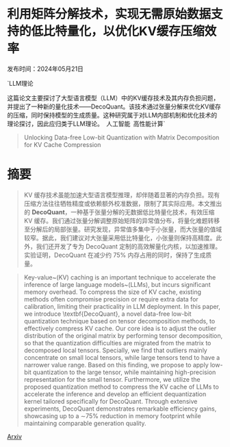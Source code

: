 # 利用矩阵分解技术，实现无需原始数据支持的低比特量化，以优化KV缓存压缩效率

发布时间：2024年05月21日

`LLM理论

这篇论文主要探讨了大型语言模型（LLM）中的KV缓存技术及其内存负担问题，并提出了一种新的量化技术——DecoQuant。该技术通过张量分解来优化KV缓存的压缩，同时保持模型的生成质量。这种研究属于对LLM内部机制和优化技术的理论探讨，因此应归类于LLM理论。` `人工智能` `高性能计算`

> Unlocking Data-free Low-bit Quantization with Matrix Decomposition for KV Cache Compression

# 摘要

> KV 缓存技术虽能加速大型语言模型推理，却伴随着显著的内存负担。现有压缩方法往往牺牲精度或依赖额外校准数据，限制了其实际应用。本文推出的 **DecoQuant**，一种基于张量分解的无数据低比特量化技术，有效压缩 KV 缓存。我们通过张量分解调整原始矩阵的异常值分布，将量化难题转移至分解后的局部张量。研究发现，异常值多集中于小张量，而大张量的值域较窄。据此，我们建议对大张量采用低比特量化，小张量则保持高精度。此外，我们还开发了专为 DecoQuant 定制的高效解量化内核，以加速推理。实验证明，DecoQuant 在减少约 75% 内存占用的同时，保持了生成质量。

> Key-value~(KV) caching is an important technique to accelerate the inference of large language models~(LLMs), but incurs significant memory overhead. To compress the size of KV cache, existing methods often compromise precision or require extra data for calibration, limiting their practicality in LLM deployment. In this paper, we introduce \textbf{DecoQuant}, a novel data-free low-bit quantization technique based on tensor decomposition methods, to effectively compress KV cache. Our core idea is to adjust the outlier distribution of the original matrix by performing tensor decomposition, so that the quantization difficulties are migrated from the matrix to decomposed local tensors. Specially, we find that outliers mainly concentrate on small local tensors, while large tensors tend to have a narrower value range. Based on this finding, we propose to apply low-bit quantization to the large tensor, while maintaining high-precision representation for the small tensor. Furthermore, we utilize the proposed quantization method to compress the KV cache of LLMs to accelerate the inference and develop an efficient dequantization kernel tailored specifically for DecoQuant. Through extensive experiments, DecoQuant demonstrates remarkable efficiency gains, showcasing up to a $\sim$75\% reduction in memory footprint while maintaining comparable generation quality.

[Arxiv](https://arxiv.org/abs/2405.12591)
